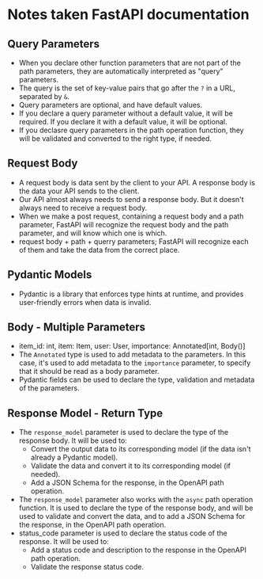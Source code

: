 # Notes taken FastAPI documentation

## Query Parameters

- When you declare other function parameters that are not part of the path parameters, they are automatically interpreted as "query" parameters.
- The query is the set of key-value pairs that go after the `?` in a URL, separated by `&`.
- Query parameters are optional, and have default values.
- If you declare a query parameter without a default value, it will be required. If you declare it with a default value, it will be optional.
- If you declasre query parameters in the path operation function, they will be validated and converted to the right type, if needed.

## Request Body

- A request body is data sent by the client to your API. A response body is the data your API sends to the client.
- Our API almost always needs to send a response body. But it doesn't always need to receive a request body.
- When we make a post request, containing a request body and a path parameter, FastAPI will recognize the request body and the path parameter, and will know which one is which.
- request body + path + querry parameters; FastAPI will recognize each of them and take the data from the correct place.

## Pydantic Models

- Pydantic is a library that enforces type hints at runtime, and provides user-friendly errors when data is invalid.

## Body - Multiple Parameters

- item_id: int, item: Item, user: User, importance: Annotated[int, Body()]
- The `Annotated` type is used to add metadata to the parameters. In this case, it's used to add metadata to the `importance` parameter, to specify that it should be read as a body parameter.
- Pydantic fields can be used to declare the type, validation and metadata of the parameters.

## Response Model - Return Type

- The `response_model` parameter is used to declare the type of the response body. It will be used to:
  - Convert the output data to its corresponding model (if the data isn't already a Pydantic model).
  - Validate the data and convert it to its corresponding model (if needed).
  - Add a JSON Schema for the response, in the OpenAPI path operation.
- The `response_model` parameter also works with the `async` path operation function. It is used to declare the type of the response body, and will be used to validate and convert the data, and to add a JSON Schema for the response, in the OpenAPI path operation.
- status_code parameter is used to declare the status code of the response. It will be used to:
  - Add a status code and description to the response in the OpenAPI path operation.
  - Validate the response status code.
